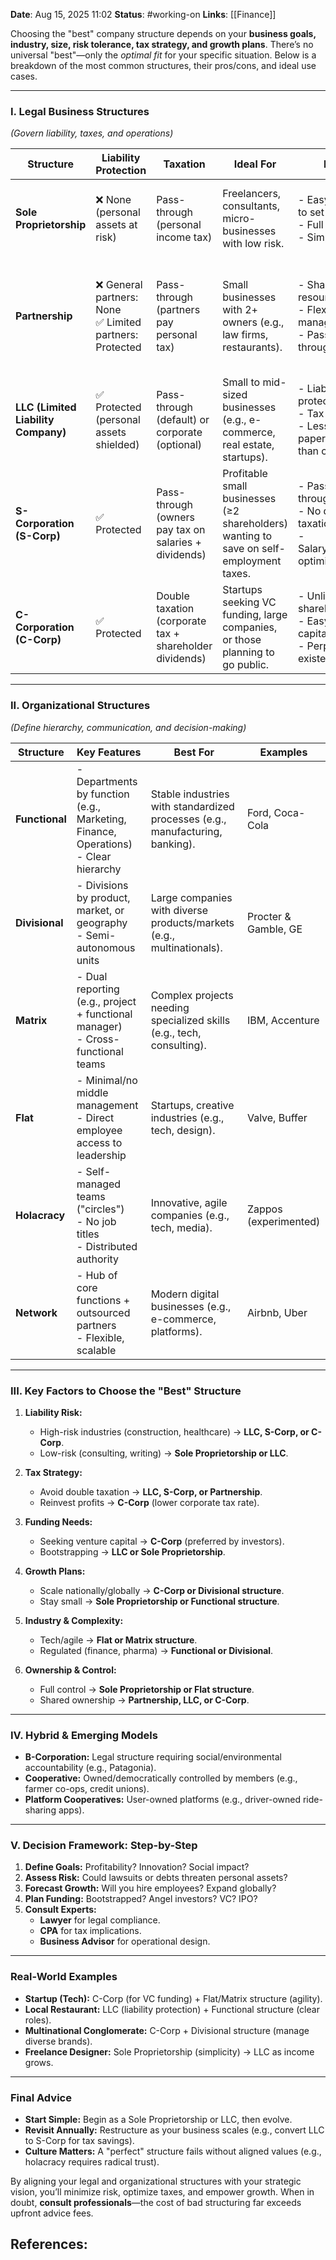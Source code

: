 **Date**: Aug 15, 2025 11:02
**Status**: #working-on
**Links**: [[Finance]]



Choosing the "best" company structure depends on your **business goals, industry, size, risk tolerance, tax strategy, and growth plans**. There’s no universal "best"—only the *optimal fit* for your specific situation. Below is a breakdown of the most common structures, their pros/cons, and ideal use cases.

---

### **I. Legal Business Structures**  
*(Govern liability, taxes, and operations)*

| **Structure**       | **Liability Protection** | **Taxation**                          | **Ideal For**                                                                 | **Pros**                                      | **Cons**                                      |
|---------------------|--------------------------|---------------------------------------|-------------------------------------------------------------------------------|-----------------------------------------------|-----------------------------------------------|
| **Sole Proprietorship** | ❌ None (personal assets at risk) | Pass-through (personal income tax) | Freelancers, consultants, micro-businesses with low risk.                     | - Easy/cheap to set up<br>- Full control<br>- Simple taxes | - Unlimited liability<br>- Hard to raise capital<br>- Limited lifespan |
| **Partnership**     | ❌ General partners: None<br>✅ Limited partners: Protected | Pass-through (partners pay personal tax) | Small businesses with 2+ owners (e.g., law firms, restaurants).               | - Shared resources/risks<br>- Flexible management<br>- Pass-through taxes | - General partners have unlimited liability<br>- Potential conflicts<br>- Hard to transfer ownership |
| **LLC (Limited Liability Company)** | ✅ Protected (personal assets shielded) | Pass-through (default) or corporate (optional) | Small to mid-sized businesses (e.g., e-commerce, real estate, startups).       | - Liability protection<br>- Tax flexibility<br>- Less paperwork than corps | - Higher setup costs<br>- State-specific rules<br>- Self-employment taxes |
| **S-Corporation (S-Corp)** | ✅ Protected | Pass-through (owners pay tax on salaries + dividends) | Profitable small businesses (≥2 shareholders) wanting to save on self-employment taxes. | - Pass-through taxes<br>- No double taxation<br>- Salary/dividend optimization | - Strict eligibility rules (≤100 shareholders, U.S. residents only)<br>- More compliance than LLC |
| **C-Corporation (C-Corp)** | ✅ Protected | Double taxation (corporate tax + shareholder dividends) | Startups seeking VC funding, large companies, or those planning to go public. | - Unlimited shareholders<br>- Easy to raise capital<br>- Perpetual existence | - Double taxation<br>- Complex compliance<br>- High administrative costs |

---

### **II. Organizational Structures**  
*(Define hierarchy, communication, and decision-making)*

| **Structure**       | **Key Features**                                                                 | **Best For**                                                                 | **Examples**                     |
|---------------------|----------------------------------------------------------------------------------|------------------------------------------------------------------------------|----------------------------------|
| **Functional**      | - Departments by function (e.g., Marketing, Finance, Operations)<br>- Clear hierarchy | Stable industries with standardized processes (e.g., manufacturing, banking). | Ford, Coca-Cola                  |
| **Divisional**      | - Divisions by product, market, or geography<br>- Semi-autonomous units          | Large companies with diverse products/markets (e.g., multinationals).         | Procter & Gamble, GE             |
| **Matrix**          | - Dual reporting (e.g., project + functional manager)<br>- Cross-functional teams | Complex projects needing specialized skills (e.g., tech, consulting).       | IBM, Accenture                   |
| **Flat**            | - Minimal/no middle management<br>- Direct employee access to leadership          | Startups, creative industries (e.g., tech, design).                          | Valve, Buffer                    |
| **Holacracy**       | - Self-managed teams ("circles")<br>- No job titles<br>- Distributed authority   | Innovative, agile companies (e.g., tech, media).                             | Zappos (experimented)            |
| **Network**         | - Hub of core functions + outsourced partners<br>- Flexible, scalable            | Modern digital businesses (e.g., e-commerce, platforms).                     | Airbnb, Uber                     |

---

### **III. Key Factors to Choose the "Best" Structure**  
1. **Liability Risk:**  
   - High-risk industries (construction, healthcare) → **LLC, S-Corp, or C-Corp**.  
   - Low-risk (consulting, writing) → **Sole Proprietorship or LLC**.  

2. **Tax Strategy:**  
   - Avoid double taxation → **LLC, S-Corp, or Partnership**.  
   - Reinvest profits → **C-Corp** (lower corporate tax rate).  

3. **Funding Needs:**  
   - Seeking venture capital → **C-Corp** (preferred by investors).  
   - Bootstrapping → **LLC or Sole Proprietorship**.  

4. **Growth Plans:**  
   - Scale nationally/globally → **C-Corp or Divisional structure**.  
   - Stay small → **Sole Proprietorship or Functional structure**.  

5. **Industry & Complexity:**  
   - Tech/agile → **Flat or Matrix structure**.  
   - Regulated (finance, pharma) → **Functional or Divisional**.  

6. **Ownership & Control:**  
   - Full control → **Sole Proprietorship or Flat structure**.  
   - Shared ownership → **Partnership, LLC, or C-Corp**.  

---

### **IV. Hybrid & Emerging Models**  
- **B-Corporation:** Legal structure requiring social/environmental accountability (e.g., Patagonia).  
- **Cooperative:** Owned/democratically controlled by members (e.g., farmer co-ops, credit unions).  
- **Platform Cooperatives:** User-owned platforms (e.g., driver-owned ride-sharing apps).  

---

### **V. Decision Framework: Step-by-Step**  
1. **Define Goals:** Profitability? Innovation? Social impact?  
2. **Assess Risk:** Could lawsuits or debts threaten personal assets?  
3. **Forecast Growth:** Will you hire employees? Expand globally?  
4. **Plan Funding:** Bootstrapped? Angel investors? VC? IPO?  
5. **Consult Experts:**  
   - **Lawyer** for legal compliance.  
   - **CPA** for tax implications.  
   - **Business Advisor** for operational design.  

---

### **Real-World Examples**  
- **Startup (Tech):** C-Corp (for VC funding) + Flat/Matrix structure (agility).  
- **Local Restaurant:** LLC (liability protection) + Functional structure (clear roles).  
- **Multinational Conglomerate:** C-Corp + Divisional structure (manage diverse brands).  
- **Freelance Designer:** Sole Proprietorship (simplicity) → LLC as income grows.  

---

### **Final Advice**  
- **Start Simple:** Begin as a Sole Proprietorship or LLC, then evolve.  
- **Revisit Annually:** Restructure as your business scales (e.g., convert LLC to S-Corp for tax savings).  
- **Culture Matters:** A "perfect" structure fails without aligned values (e.g., holacracy requires radical trust).  

By aligning your legal and organizational structures with your strategic vision, you’ll minimize risk, optimize taxes, and empower growth. When in doubt, **consult professionals**—the cost of bad structuring far exceeds upfront advice fees.

## References: